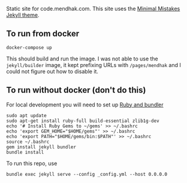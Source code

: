 Static site for code.mendhak.com.  This site uses the [Minimal Mistakes Jekyll theme](https://github.com/mmistakes/minimal-mistakes).


## To run from docker

    docker-compose up

This should build and run the image.  I was not able to use the `jekyll/builder` image, it kept prefixing URLs with `/pages/mendhak` and I could not figure out how to disable it.     


## To run without docker (don't do this)

For local development you will need to set up [Ruby and bundler](https://jekyllrb.com/docs/installation/ubuntu/)

    sudo apt update
    sudo apt-get install ruby-full build-essential zlib1g-dev
    echo '# Install Ruby Gems to ~/gems' >> ~/.bashrc
    echo 'export GEM_HOME="$HOME/gems"' >> ~/.bashrc
    echo 'export PATH="$HOME/gems/bin:$PATH"' >> ~/.bashrc
    source ~/.bashrc
    gem install jekyll bundler
    bundle install


To run this repo, use

    bundle exec jekyll serve --config _config.yml --host 0.0.0.0




